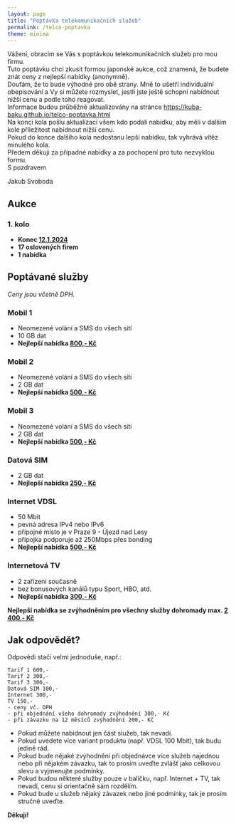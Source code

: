 ```yaml
---
layout: page
title: "Poptávka telekomunikačních služeb"
permalink: /telco-poptavka
theme: minima
---
```


Vážení, obracím se Vás s poptávkou telekomunikačních služeb pro mou firmu.  
Tuto poptávku chci zkusit formou japonské aukce, což znamená, že budete znát ceny z nejlepší nabídky (anonymně).  
Doufám, že to bude výhodné pro obě strany. Mně to ušetří individuální obepisování a Vy si můžete rozmyslet, jestli jste ještě schopni nabídnout nižší cenu a podle toho reagovat.   
Informace budou průběžně aktualizovány na stránce https://kuba-baku.github.io/telco-poptavka.html  
Na konci kola pošlu aktualizaci všem kdo podali nabídku, aby měli v dalším kole příležitost nabídnout nižší cenu.  
Pokud do konce dalšího kola nedostanu lepší nabídku, tak vyhrává vítěz minulého kola.  
Předem děkuji za případné nabídky a za pochopení pro tuto nezvyklou formu.  
S pozdravem  

Jakub Svoboda

## Aukce
### 1. kolo
- **Konec <ins>12.1.2024</ins>**
- **17 oslovených firem**
- **1 nabídka**

## Poptávané služby
_Ceny jsou včetně DPH._
### Mobil 1
- Neomezené volání a SMS do všech sítí
- 10 GB dat
- **Nejlepší nabídka <ins>800,- Kč</ins>**

### Mobil 2
- Neomezené volání a SMS do všech sítí
- 2 GB dat
- **Nejlepší nabídka <ins>500,- Kč</ins>** 

### Mobil 3
- Neomezené volání a SMS do všech sítí
- 2 GB dat
- **Nejlepší nabídka <ins>500,- Kč</ins>** 

### Datová SIM
- 2 GB dat
- **Nejlepší nabídka <ins>250,- Kč</ins>** 

### Internet VDSL
- 50 Mbit
- pevná adresa IPv4 nebo IPv6
- přípojné místo je v Praze 9 - Újezd nad Lesy
- přípojka podporuje až 250Mbps přes bonding
- **Nejlepší nabídka <ins>500,- Kč</ins>** 

### Internetová TV
- 2 zařízení současně
- bez bonusových kanálů typu Sport, HBO, atd.
- **Nejlepší nabídka <ins>300,- Kč</ins>** 

**Nejlepší nabídka se zvýhodněním pro všechny služby dohromady max. <ins>2 400,- Kč</ins>**

## Jak odpovědět?
Odpovědi stačí velmi jednoduše, např.:

    Tarif 1 600,-
    Tarif 2 300,-
    Tarif 3 300,-
    Datová SIM 100,-
    Internet 300,-
    TV 150,-
    - ceny vč. DPH
    - při objednání všeho dohromady zvýhodnění 300,- Kč
    - při závazku na 12 měsíců zvýhodnění 200,- Kč

- Pokud můžete nabídnout jen část služeb, tak nevadí.
- Pokud uvedete více variant produktu (např. VDSL 100 Mbit), tak budu jedině rád. 
- Pokud bude nějaké zvýhodnění při objednávce více služeb najednou nebo při nějakém závazku, tak to prosím uveďte zvlášť jako celkovou slevu a vyjmenujte podmínky.
- Pokud budou některé služby pouze v balíčku, např. Internet + TV, tak nevadí, cenu si orientačně sám rozdělím.
- Pokud bude u služeb nějaký závazek nebo jiné podmínky, tak je prosím stručně uveďte.

**Děkuji!**